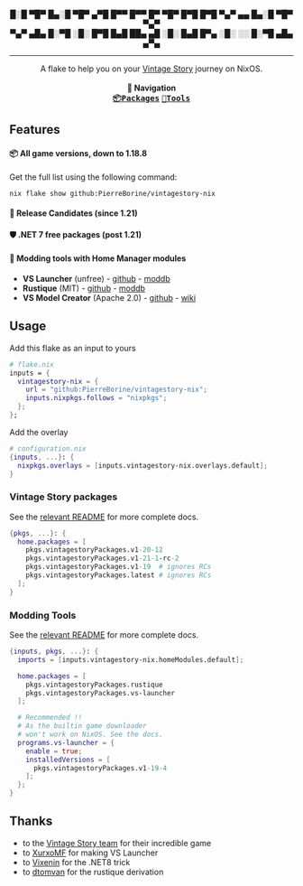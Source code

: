 <p align="center">
█░█ ▀█▀ █▄░█ ▀█▀ ▄▀█ █▀▀ █▀▀ █▀ ▀█▀ █▀█ █▀█ ▀▄▀ ▄▄ █▄░█ ▀█▀ ▀▄▀<br>
▀▄▀ ▄█▄ █░▀█ ░█░ █▀█ █▄█ ██▄ ▄█ ░█░ █▄█ █▀▄ ░█░ ░░ █░▀█ ▄█▄ ▄▀▄
</p>

---

<p align="center">
A flake to help you on your <a href="https://www.vintagestory.at">Vintage Story</a> journey on NixOS.
<br><br><b>🧭 Navigation</b><br>
<kbd><a href="https://github.com/PierreBorine/vintagestory-nix/tree/master/packages"><b>📦Packages</b></a></kbd>
<kbd><a href="https://github.com/PierreBorine/vintagestory-nix/tree/master/tools"><b>🔧Tools</b></a></kbd>
</p>

## Features

#### 📦 All game versions, down to 1.18.8
Get the full list using the following command:
```shell
nix flake show github:PierreBorine/vintagestory-nix
```

#### 🧪 Release Candidates (since 1.21)

#### 🛡️ .NET 7 free packages (post 1.21)

#### 🔧 Modding tools with Home Manager modules
- **VS Launcher** (unfree) - [github](https://github.com/XurxoMF/vs-launcher) - [moddb](https://mods.vintagestory.at/show/mod/16326)
- **Rustique** (MIT) - [github](https://github.com/Tekunogosu/Rustique) - [moddb](https://mods.vintagestory.at/rustique)
- **VS Model Creator** (Apache 2.0) - [github](https://github.com/anegostudios/vsmodelcreator) - [wiki](https://wiki.vintagestory.at/Modding:VS_Model_Creator)

## Usage
Add this flake as an input to yours
```nix
# flake.nix
inputs = {
  vintagestory-nix = {
    url = "github:PierreBorine/vintagestory-nix";
    inputs.nixpkgs.follows = "nixpkgs";
  };
};
```

Add the overlay
```nix
# configuration.nix
{inputs, ...}: {
  nixpkgs.overlays = [inputs.vintagestory-nix.overlays.default];
}
```

### Vintage Story packages
See the [relevant README](https://github.com/PierreBorine/vintagestory-nix/tree/master/packages) for more complete docs.
```nix
{pkgs, ...}: {
  home.packages = [
    pkgs.vintagestoryPackages.v1-20-12
    pkgs.vintagestoryPackages.v1-21-1-rc-2
    pkgs.vintagestoryPackages.v1-19  # ignores RCs
    pkgs.vintagestoryPackages.latest # ignores RCs
  ];
}
```

### Modding Tools
See the [relevant README](https://github.com/PierreBorine/vintagestory-nix/tree/master/tools) for more complete docs.
```nix
{inputs, pkgs, ...}: {
  imports = [inputs.vintagestory-nix.homeModules.default];

  home.packages = [
    pkgs.vintagestoryPackages.rustique
    pkgs.vintagestoryPackages.vs-launcher
  ];

  # Recommended !!
  # As the builtin game downloader
  # won't work on NixOS. See the docs.
  programs.vs-launcher = {
    enable = true;
    installedVersions = [
      pkgs.vintagestoryPackages.v1-19-4
    ];
  };
}
```

## Thanks
- to the [Vintage Story team](https://www.vintagestory.at/aboutus.html) for their incredible game
- to [XurxoMF](https://github.com/XurxoMF) for making VS Launcher
- to [Vixenin](https://github.com/NixOS/nixpkgs/issues/360384#issuecomment-2557412151) for the .NET8 trick
- to [dtomvan](https://github.com/dtomvan/vs2nix/blob/main/parts/programs/rustique.nix) for the rustique derivation
